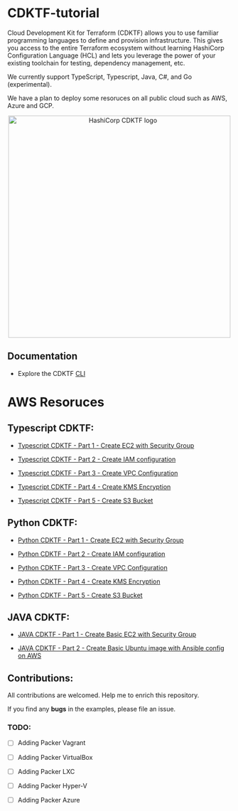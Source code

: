 # CDKTF-tutorial
Cloud Development Kit for Terraform (CDKTF) allows you to use familiar programming languages to define and provision infrastructure. This gives you access to the entire Terraform ecosystem without learning HashiCorp Configuration Language (HCL) and lets you leverage the power of your existing toolchain for testing, dependency management, etc.

We currently support TypeScript, Typescript, Java, C#, and Go (experimental).

We have a plan to deploy some resoruces on all public cloud such as AWS, Azure and GCP.



<p align="center" style="text-align:center;">
  <a href="https://www.pulumi.com?utm_campaign=pulumi-pulumi-github-repo&utm_source=github.com&utm_medium=top-logo">
    <img alt="HashiCorp CDKTF logo" src="image/plumi.svg" width="500" />
  </a>
</p>

## Documentation

* Explore the CDKTF [CLI](https://learn.hashicorp.com/tutorials/terraform/cdktf-install?in=terraform/cdktf)

# AWS Resoruces

## Typescript CDKTF:

 - [Typescript CDKTF - Part 1 - Create EC2 with Security Group](https://github.com/ahmadalibagheri/cdktf-typescript-aws-ec2)

 - [Typescript CDKTF - Part 2 - Create IAM configuration](https://github.com/ahmadalibagheri/cdktf-typescript-aws-iam)

 - [Typescript CDKTF - Part 3 - Create VPC Configuration](https://github.com/ahmadalibagheri/cdktf-typescript-aws-vpc)

 - [Typescript CDKTF - Part 4 - Create KMS Encryption](https://github.com/ahmadalibagheri/cdktf-typescript-aws-kms)

 - [Typescript CDKTF - Part 5 - Create S3 Bucket](https://github.com/ahmadalibagheri/cdktf-typescript-aws-s3bucket)

## Python CDKTF:

 - [Python CDKTF - Part 1 - Create EC2 with Security Group](https://github.com/ahmadalibagheri/cdktf-typescript-aws-ec2)

 - [Python CDKTF - Part 2 - Create IAM configuration](https://github.com/ahmadalibagheri/cdktf-typescript-aws-iam)

 - [Python CDKTF - Part 3 - Create VPC Configuration](https://github.com/ahmadalibagheri/cdktf-typescript-aws-vpc)

 - [Python CDKTF - Part 4 - Create KMS Encryption](https://github.com/ahmadalibagheri/cdktf-typescript-aws-kms)

 - [Python CDKTF - Part 5 - Create S3 Bucket](https://github.com/ahmadalibagheri/cdktf-typescript-aws-s3bucket)

## JAVA CDKTF:

 - [JAVA CDKTF - Part 1 - Create Basic EC2 with Security Group](https://github.com/ahmadalibagheri/cdktf-typescript-aws-ec2)

 - [JAVA CDKTF - Part 2 - Create Basic Ubuntu image with Ansible config on AWS]()

## Contributions:

All contributions are welcomed. Help me to enrich this repository.

If you find any **bugs** in the examples, please file an issue.

### TODO:

 - [ ] Adding Packer Vagrant
 - [ ] Adding Packer VirtualBox
 - [ ] Adding Packer LXC
 - [ ] Adding Packer Hyper-V
 - [ ] Adding Packer Azure

